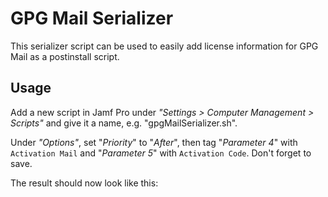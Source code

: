 # GPG Mail Serializer

This serializer script can be used to easily add license information for GPG Mail
as a postinstall script.

## Usage

Add a new script in Jamf Pro under _"Settings > Computer Management > Scripts"_ and
give it a name, e.g. "gpgMailSerializer.sh".

Under _"Options"_, set "_Priority_" to "_After_", then tag "_Parameter 4_" with
`Activation Mail` and "_Parameter 5_" with `Activation Code`. Don't forget to save.

The result should now look like this:
